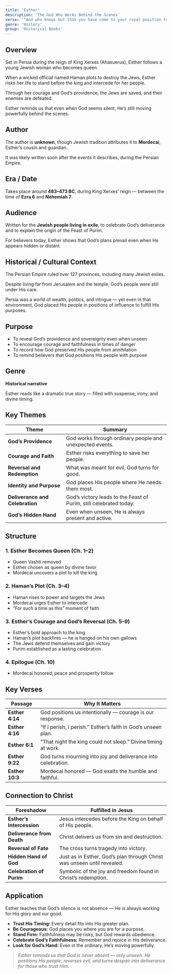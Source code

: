```yaml
---
title: 'Esther'
description: 'The God Who Works Behind the Scenes'
verse: '"And who knows but that you have come to your royal position for such a time as this?" — Esther 4:14'
genre: 'History'
group: 'Historical Books'
---
```


## Overview

Set in Persia during the reign of King Xerxes (Ahasuerus), Esther follows a young Jewish woman who becomes queen.

When a wicked official named Haman plots to destroy the Jews, Esther risks her life to stand before the king and intercede for her people.

Through her courage and God’s providence, the Jews are saved, and their enemies are defeated.

Esther reminds us that even when God seems silent, He’s still moving powerfully behind the scenes.

## Author

The author is **unknown**, though Jewish tradition attributes it to **Mordecai**, Esther’s cousin and guardian.

It was likely written soon after the events it describes, during the Persian Empire.

## Era / Date

Takes place around **483–473 BC**, during King Xerxes’ reign — between the time of **Ezra 6** and **Nehemiah 7**.

## Audience

Written for the **Jewish people living in exile**, to celebrate God’s deliverance and to explain the origin of the Feast of Purim.

For believers today, Esther shows that God’s plans prevail even when He appears hidden or distant.

## Historical / Cultural Context

The Persian Empire ruled over 127 provinces, including many Jewish exiles.

Despite living far from Jerusalem and the temple, God’s people were still under His care.

Persia was a world of wealth, politics, and intrigue — yet even in that environment, God placed His people in positions of influence to fulfill His purposes.

## Purpose
- To reveal God’s providence and sovereignty even when unseen
- To encourage courage and faithfulness in times of danger
- To record how God preserved His people from annihilation
- To remind believers that God positions His people with purpose


## Genre

**Historical narrative**

Esther reads like a dramatic true story — filled with suspense, irony, and divine timing.

## Key Themes


| Theme | Summary |
|-------|----------|
| **God’s Providence** | God works through ordinary people and unexpected events. |
| **Courage and Faith** | Esther risks everything to save her people. |
| **Reversal and Redemption** | What was meant for evil, God turns for good. |
| **Identity and Purpose** | God places His people where He needs them most. |
| **Deliverance and Celebration** | God’s victory leads to the Feast of Purim, still celebrated today. |
| **God’s Hidden Hand** | Even when unseen, He is always present and active. |

## Structure


### 1. Esther Becomes Queen (Ch. 1–2)
- Queen Vashti removed
- Esther chosen as queen by divine favor
- Mordecai uncovers a plot to kill the king


### 2. Haman’s Plot (Ch. 3–4)
- Haman rises to power and targets the Jews
- Mordecai urges Esther to intercede
- “For such a time as this” moment of faith


### 3. Esther’s Courage and God’s Reversal (Ch. 5–9)
- Esther’s bold approach to the king
- Haman’s plot backfires — he is hanged on his own gallows
- The Jews defend themselves and gain victory
- Purim established as a lasting celebration


### 4. Epilogue (Ch. 10)
- Mordecai honored; peace and prosperity follow


## Key Verses


| Passage | Why It Matters |
|----------|----------------|
| **Esther 4:14** | God positions us intentionally — courage is our response. |
| **Esther 4:16** | “If I perish, I perish.” Esther’s faith in God’s unseen plan. |
| **Esther 6:1** | “That night the king could not sleep.” Divine timing at work. |
| **Esther 9:22** | God turns mourning into joy and deliverance into celebration. |
| **Esther 10:3** | Mordecai honored — God exalts the humble and faithful. |

## Connection to Christ


| Foreshadow | Fulfilled in Jesus |
|-------------|-------------------|
| **Esther’s Intercession** | Jesus intercedes before the King on behalf of His people. |
| **Deliverance from Death** | Christ delivers us from sin and destruction. |
| **Reversal of Fate** | The cross turns tragedy into victory. |
| **Hidden Hand of God** | Just as in Esther, God’s plan through Christ was unseen until revealed. |
| **Celebration of Purim** | Symbolic of the joy and freedom found in Christ’s redemption. |

## Application

Esther teaches that God’s silence is not absence — He is always working for His glory and our good.
- **Trust His Timing:** Every detail fits into His greater plan.
- **Be Courageous:** God places you where you are for a purpose.
- **Stand Firm:** Faithfulness may be risky, but God rewards obedience.
- **Celebrate God’s Faithfulness:** Remember and rejoice in His deliverance.
- **Look for God’s Hand:** Even in the ordinary, He’s moving powerfully.


> *Esther reminds us that God is never absent — only unseen. He positions His people, reverses evil, and turns despair into deliverance for those who trust Him.*
